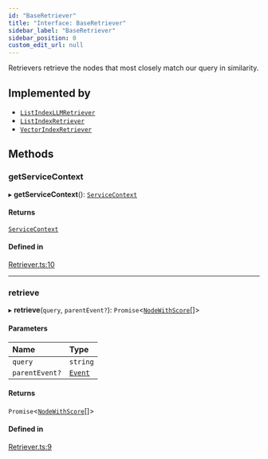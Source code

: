 ```yaml
---
id: "BaseRetriever"
title: "Interface: BaseRetriever"
sidebar_label: "BaseRetriever"
sidebar_position: 0
custom_edit_url: null
---
```


Retrievers retrieve the nodes that most closely match our query in similarity.

## Implemented by

- [`ListIndexLLMRetriever`](../classes/ListIndexLLMRetriever.md)
- [`ListIndexRetriever`](../classes/ListIndexRetriever.md)
- [`VectorIndexRetriever`](../classes/VectorIndexRetriever.md)

## Methods

### getServiceContext

▸ **getServiceContext**(): [`ServiceContext`](ServiceContext.md)

#### Returns

[`ServiceContext`](ServiceContext.md)

#### Defined in

[Retriever.ts:10](https://github.com/run-llama/LlamaIndexTS/blob/5a765aa/packages/core/src/Retriever.ts#L10)

___

### retrieve

▸ **retrieve**(`query`, `parentEvent?`): `Promise`<[`NodeWithScore`](NodeWithScore.md)[]\>

#### Parameters

| Name | Type |
| :------ | :------ |
| `query` | `string` |
| `parentEvent?` | [`Event`](Event.md) |

#### Returns

`Promise`<[`NodeWithScore`](NodeWithScore.md)[]\>

#### Defined in

[Retriever.ts:9](https://github.com/run-llama/LlamaIndexTS/blob/5a765aa/packages/core/src/Retriever.ts#L9)
